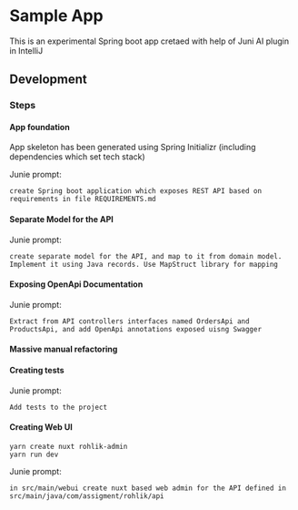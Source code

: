 # Sample App

This is an experimental Spring boot app cretaed with help of Juni AI plugin in IntelliJ 

## Development

### Steps

#### App foundation

App skeleton has been generated using Spring Initializr (including dependencies which set tech stack)

Junie prompt:

    create Spring boot application which exposes REST API based on requirements in file REQUIREMENTS.md  

#### Separate Model for the API

Junie prompt:

    create separate model for the API, and map to it from domain model. Implement it using Java records. Use MapStruct library for mapping

#### Exposing OpenApi Documentation

Junie prompt:

    Extract from API controllers interfaces named OrdersApi and ProductsApi, and add OpenApi annotations exposed uisng Swagger

#### Massive manual refactoring

#### Creating tests

Junie prompt:

    Add tests to the project

#### Creating Web UI

    yarn create nuxt rohlik-admin
    yarn run dev

Junie prompt:

    in src/main/webui create nuxt based web admin for the API defined in src/main/java/com/assigment/rohlik/api

